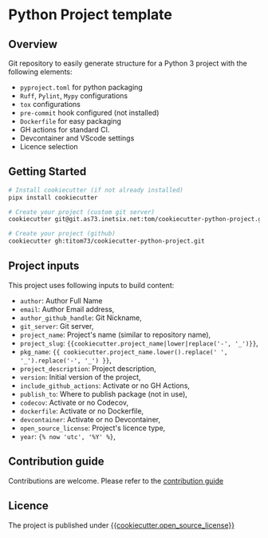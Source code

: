 # Python Project template

## Overview

Git repository to easily generate structure for a Python 3 project with the following elements:

- `pyproject.toml` for python packaging
- `Ruff`, `Pylint`, `Mypy` configurations
- `tox` configurations
- `pre-commit` hook configured (not installed)
- `Dockerfile` for easy packaging
- GH actions for standard CI.
- Devcontainer and VScode settings
- Licence selection

## Getting Started

```bash
# Install cookiecutter (if not already installed)
pipx install cookiecutter

# Create your project (custom git server)
cookiecutter git@git.as73.inetsix.net:tom/cookiecutter-python-project.git

# Create your project (github)
cookiecutter gh:titom73/cookiecutter-python-project.git
```

## Project inputs

This project uses following inputs to build content:

- `author`: Author Full Name
- `email`: Author Email address,
- `author_github_handle`: Git Nickname,
- `git_server`: Git server,
- `project_name`: Project's name (similar to repository name),
- `project_slug`: `{{cookiecutter.project_name|lower|replace('-', '_')}}`,
- `pkg_name`: `{{ cookiecutter.project_name.lower().replace(' ', '_').replace('-', '_') }}`,
- `project_description`: Project description,
- `version`: Initial version of the project,
- `include_github_actions`: Activate or no GH Actions,
- `publish_to`: Where to publish package (not in use),
- `codecov`: Activate or no Codecov,
- `dockerfile`: Activate or no Dockerfile,
- `devcontainer`: Activate or no Devcontainer,
- `open_source_license`: Project's licence type,
- `year`: `{% now 'utc', '%Y' %}`,

## Contribution guide

Contributions are welcome. Please refer to the [contribution guide](./CONTRIBUTING.md)

## Licence

The project is published under [{{cookiecutter.open_source_license}}](./LICENSE)
